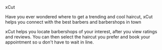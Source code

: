 xCut

Have you ever wondered where to get a trending and cool haircut, xCut helps you connect with the best barbers and barbershops in town

xCut helps you locate barbershops of your interest, after you view ratings and reviews. You can then select the haircut you prefer and book your appointment so u don't have to wait in line.
